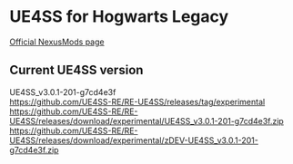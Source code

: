 # UE4SS for Hogwarts Legacy
[Official NexusMods page](https://www.nexusmods.com/hogwartslegacy/mods/942)

## Current UE4SS version
UE4SS_v3.0.1-201-g7cd4e3f  
https://github.com/UE4SS-RE/RE-UE4SS/releases/tag/experimental  
https://github.com/UE4SS-RE/RE-UE4SS/releases/download/experimental/UE4SS_v3.0.1-201-g7cd4e3f.zip    
https://github.com/UE4SS-RE/RE-UE4SS/releases/download/experimental/zDEV-UE4SS_v3.0.1-201-g7cd4e3f.zip